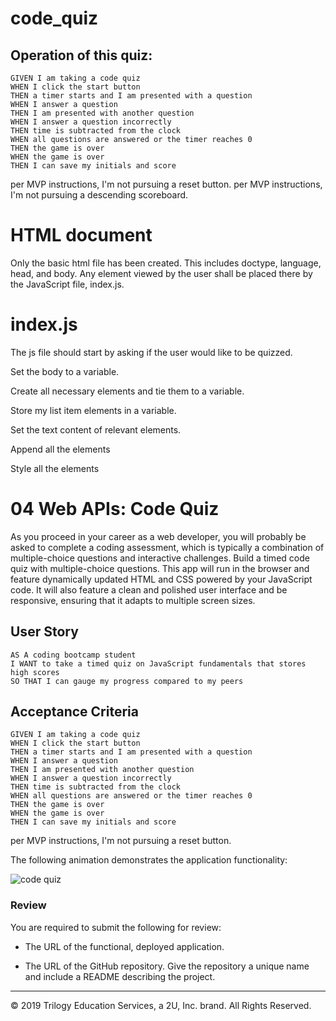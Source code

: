 # code_quiz

## Operation of this quiz:

```
GIVEN I am taking a code quiz
WHEN I click the start button
THEN a timer starts and I am presented with a question
WHEN I answer a question
THEN I am presented with another question
WHEN I answer a question incorrectly
THEN time is subtracted from the clock
WHEN all questions are answered or the timer reaches 0
THEN the game is over
WHEN the game is over
THEN I can save my initials and score
```

per MVP instructions, I'm not pursuing a reset button.
per MVP instructions, I'm not pursuing a descending scoreboard.

# HTML document

Only the basic html file has been created.
This includes doctype, language, head, and body.
Any element viewed by the user shall be placed there by the JavaScript file, index.js.

# index.js

The js file should start by asking if the user would like to be quizzed.

Set the body to a variable.

Create all necessary elements and tie them to a variable.

Store my list item elements in a variable.

Set the text content of relevant elements.

Append all the elements

Style all the elements

<!-- supplied readme for main assignment -->

# 04 Web APIs: Code Quiz

As you proceed in your career as a web developer, you will probably be asked to complete a coding assessment, which is typically a combination of multiple-choice questions and interactive challenges. Build a timed code quiz with multiple-choice questions. This app will run in the browser and feature dynamically updated HTML and CSS powered by your JavaScript code. It will also feature a clean and polished user interface and be responsive, ensuring that it adapts to multiple screen sizes.

## User Story

```
AS A coding bootcamp student
I WANT to take a timed quiz on JavaScript fundamentals that stores high scores
SO THAT I can gauge my progress compared to my peers
```

## Acceptance Criteria

```
GIVEN I am taking a code quiz
WHEN I click the start button
THEN a timer starts and I am presented with a question
WHEN I answer a question
THEN I am presented with another question
WHEN I answer a question incorrectly
THEN time is subtracted from the clock
WHEN all questions are answered or the timer reaches 0
THEN the game is over
WHEN the game is over
THEN I can save my initials and score
```

per MVP instructions, I'm not pursuing a reset button.

The following animation demonstrates the application functionality:

![code quiz](../../GitHub/UT-AUS-FSF-PT-04-2020-U-C-MTTH/01-Class-Content/04-Web-APIs/02-Homework/Assets/04-web-apis-homework-demo.gif)

### Review

You are required to submit the following for review:

- The URL of the functional, deployed application.

- The URL of the GitHub repository. Give the repository a unique name and include a README describing the project.

---

© 2019 Trilogy Education Services, a 2U, Inc. brand. All Rights Reserved.
